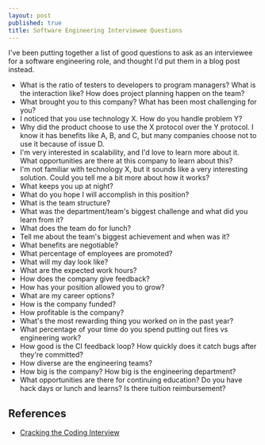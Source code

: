 ```yaml
---
layout: post
published: true
title: Software Engineering Interviewee Questions
---
```

I've been putting together a list of good questions to ask as an interviewee for a software engineering role, and thought I'd put them in a blog post instead.

- What is the ratio of testers to developers to program managers? What is the interaction like? How does project planning happen on the team?
- What brought you to this company? What has been most challenging for you?
- I noticed that you use technology X. How do you handle problem Y?
- Why did the product choose to use the X protocol over the Y protocol. I know it has benefits like A, B, and C, but many companies choose not to use it because of issue D.
- I'm very interested in scalability, and I'd love to learn more about it. What opportunities are there at this company to learn about this?
- I'm not familiar with technology X, but it sounds like a very interesting solution. Could you tell me a bit more about how it works?
- What keeps you up at night?
- What do you hope I will accomplish in this position?
- What is the team structure?
- What was the department/team's biggest challenge and what did you learn from it?
- What does the team do for lunch?
- Tell me about the team's biggest achievement and when was it?
- What benefits are negotiable?
- What percentage of employees are promoted?
- What will my day look like?
- What are the expected work hours?
- How does the company give feedback?
- How has your position allowed you to grow?
- What are my career options?
- How is the company funded?
- How profitable is the company?
- What's the most rewarding thing you worked on in the past year?
- What percentage of your time do you spend putting out fires vs engineering work?
- How good is the CI feedback loop? How quickly does it catch bugs after they're committed?
- How diverse are the engineering teams? 
- How big is the company? How big is the engineering department?
- What opportunities are there for continuing education? Do you have hack days or lunch and learns? Is there tuition reimbursement?

## References

- [Cracking the Coding Interview](https://www.amazon.com/Cracking-Coding-Interview-Programming-Questions/dp/0984782850/ref=sr_1_1?ie=UTF8&qid=1503362122&sr=8-1&keywords=cracking+the+coding+interview)
